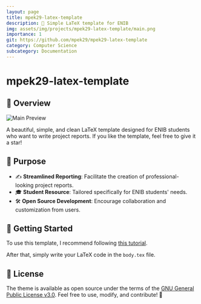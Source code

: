 ```yaml
---
layout: page
title: mpek29-latex-template
description: 📄 Simple LaTeX template for ENIB
img: assets/img/projects/mpek29-latex-template/main.png
importance: 1
git: https://github.com/mpek29/mpek29-latex-template
category: Computer Science
subcategory: Documentation
---
```




# mpek29-latex-template

## 🚀 Overview
![Main Preview](assets/img/main.png)

A beautiful, simple, and clean LaTeX template designed for ENIB students who want to write project reports. If you like the template, feel free to give it a star!

## 🎯 Purpose
- ✍️ **Streamlined Reporting**: Facilitate the creation of professional-looking project reports.
- 🎓 **Student Resource**: Tailored specifically for ENIB students' needs.
- 🛠️ **Open Source Development**: Encourage collaboration and customization from users.

## 📝 Getting Started
To use this template, I recommend following [this tutorial](https://mpek29.github.io/learning/technical/use_template_sharelatex/). 

After that, simply write your LaTeX code in the `body.tex` file.

## 🌟 License
The theme is available as open source under the terms of the [GNU General Public License v3.0](https://github.com/mpek29/mpek29-latex-template/blob/master/LICENSE). Feel free to use, modify, and contribute! 🚀

